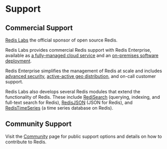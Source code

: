 Support
===

Commercial Support
---

[Redis Labs](https://redislabs.com) the official sponsor of open source Redis.

Redis Labs provides commercial Redis support with Redis Enterprise, available as [a fully-managed cloud service](https://redislabs.com/products/redis-cloud/) and an [on-premises software deployment](https://redislabs.com/redis-enterprise/advantages).

Redis Enterprise simplifies the management of Redis at scale and includes [advanced security](https://redislabs.com/enterprise-grade-redis-security/), [active-active geo distribution](https://redislabs.com/redis-enterprise/technology/active-active-geo-distribution/), and on-call customer support.

Redis Labs also develops several Redis modules that extend the functionality of Redis. These include [RediSearch](https://oss.redislabs.com/redisearch/) (querying, indexing, and full-text search for Redis), [RedisJSON](https://oss.redislabs.com/redisjson/) (JSON for Redis), and [RedisTimeSeries](https://oss.redislabs.com/redistimeseries/) (a time series database on Redis).

Community Support
---

Visit the [Community](/community) page for public support options and details on how to contribute to Redis.
